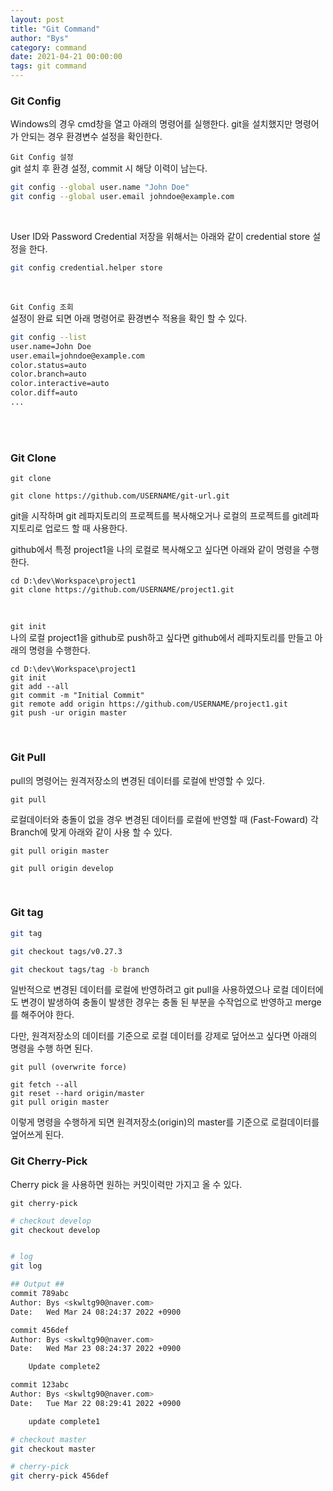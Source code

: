 ```yaml
---
layout: post
title: "Git Command"
author: "Bys"
category: command
date: 2021-04-21 00:00:00
tags: git command
---
```



### Git Config

Windows의 경우 cmd창을 열고 아래의 명령어를 실행한다.
git을 설치했지만 명령어가 안되는 경우 환경변수 설정을 확인한다.   


`Git Config 설정`  
git 설치 후 환경 설정, commit 시 해당 이력이 남는다. 
```bash
git config --global user.name "John Doe"
git config --global user.email johndoe@example.com
```
<br>

User ID와 Password Credential 저장을 위해서는 아래와 같이 credential store 설정을 한다.  
```bash
git config credential.helper store
```
<br>

`Git Config 조회`  
설정이 완료 되면 아래 명령어로 환경변수 적용을 확인 할 수 있다.
```bash
git config --list
user.name=John Doe
user.email=johndoe@example.com
color.status=auto
color.branch=auto
color.interactive=auto
color.diff=auto
...
```
<br><br>


### Git Clone

`git clone`  
```
git clone https://github.com/USERNAME/git-url.git
```
git을 시작하며 git 레파지토리의 프로젝트를 복사해오거나 로컬의 프로젝트를 git레파지토리로 업로드 할 때 사용한다.

github에서 특정 project1을 나의 로컬로 복사해오고 싶다면 아래와 같이 명령을 수행한다.

```git
cd D:\dev\Workspace\project1 
git clone https://github.com/USERNAME/project1.git
```
<br>

`git init`  
나의 로컬 project1을 github로 push하고 싶다면 github에서 레파지토리를 만들고 아래의 명령을 수행한다.

```git
cd D:\dev\Workspace\project1
git init
git add --all
git commit -m "Initial Commit" 
git remote add origin https://github.com/USERNAME/project1.git 
git push -ur origin master 
```
<br>


### Git Pull
pull의 명령어는 원격저장소의 변경된 데이터를 로컬에 반영할 수 있다.

`git pull`

로컬데이터와 충돌이 없을 경우 변경된 데이터를 로컬에 반영할 때 (Fast-Foward)
각 Branch에 맞게 아래와 같이 사용 할 수 있다.

```git
git pull origin master
```
```git
git pull origin develop
```
<br>


### Git tag
```bash
git tag

git checkout tags/v0.27.3 

git checkout tags/tag -b branch
```



일반적으로 변경된 데이터를 로컬에 반영하려고 git pull을 사용하였으나 로컬 데이터에도 변경이 발생하여 충돌이 발생한 경우는 충돌 된 부분을 수작업으로 반영하고 merge를 해주어야 한다.

다만, 원격저장소의 데이터를 기준으로 로컬 데이터를 강제로 덮어쓰고 싶다면 아래의 명령을 수행 하면 된다.

`git pull (overwrite force)`
```git
git fetch --all 
git reset --hard origin/master 
git pull origin master  
```
이렇게 명령을 수행하게 되면 원격저장소(origin)의 master를 기준으로 로컬데이터를 엎어쓰게 된다. 

### Git Cherry-Pick
Cherry pick 을 사용하면 원하는 커밋이력만 가지고 올 수 있다. 

`git cherry-pick`
```bash
# checkout develop
git checkout develop


# log
git log

## Output ##
commit 789abc
Author: Bys <skwltg90@naver.com>
Date:   Wed Mar 24 08:24:37 2022 +0900

commit 456def
Author: Bys <skwltg90@naver.com>
Date:   Wed Mar 23 08:24:37 2022 +0900

    Update complete2

commit 123abc
Author: Bys <skwltg90@naver.com>
Date:   Tue Mar 22 08:29:41 2022 +0900

    update complete1

# checkout master
git checkout master

# cherry-pick
git cherry-pick 456def
```

<br><br> 
